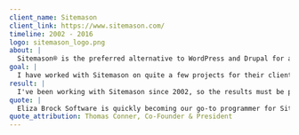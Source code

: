 ```yaml
---
client_name: Sitemason
client_link: https://www.sitemason.com/
timeline: 2002 - 2016
logo: sitemason_logo.png
about: |
  Sitemason® is the preferred alternative to WordPress and Drupal for agencies, designers and developers.
goal: |
  I have worked with Sitemason on quite a few projects for their clients and customers.  They taught me to program when I was still in high school, and were amongst my first clients when I started freelancing as a teenager!  Fast-forward 15+ years, and it's gratifying to still be working with them!
result: |
  I've been working with Sitemason since 2002, so the results must be pretty satisfactory ;) You can see example of the projects we've worked with them on by looking at the case studies for Nashville Paw Magazine, Nashville Paw, Coastal Classic, Duncan Security, Sequoia Club and Temple Church.
quote: |
  Eliza Brock Software is quickly becoming our go-to programmer for Sitemason development. It’s the perfect complement to the design side of our partnerships for the Sitemason CMS platform. When HTML/CSS needs to be programmed as a PHP template for our CMS, there is no one better to do the job quickly and completely. The added benefit of having Eliza Brock Software is Eliza’s thorough understanding of the Sitemason CMS and the best uses of the CMS tools. She can help the stakeholders in a development project understand the most effective approach for optimal results.
quote_attribution: Thomas Conner, Co-Founder & President
---
```

